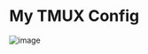 # My TMUX Config
![image](https://github.com/user-attachments/assets/3c750321-a033-4b52-8964-e256aa7583b6)

